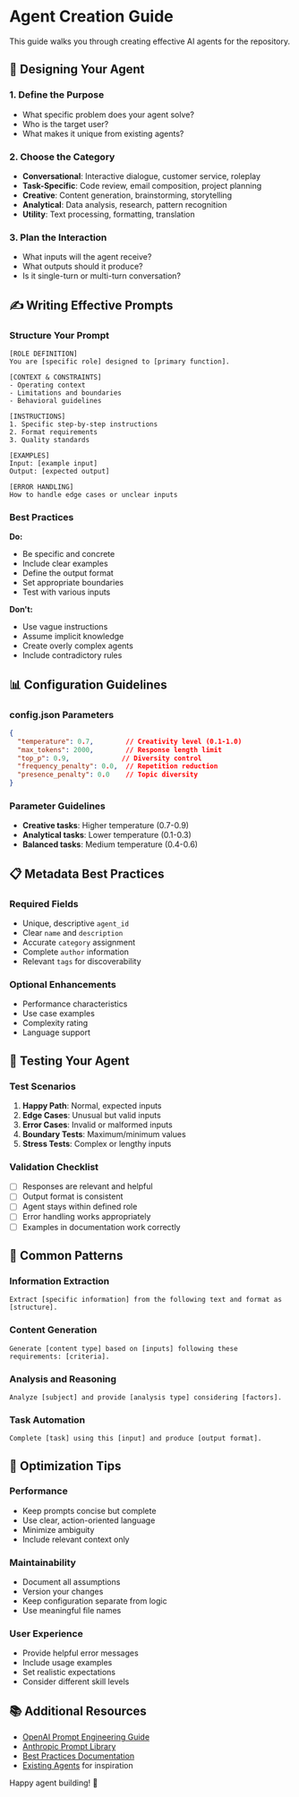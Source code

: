# Agent Creation Guide

This guide walks you through creating effective AI agents for the repository.

## 🎨 Designing Your Agent

### 1. Define the Purpose
- What specific problem does your agent solve?
- Who is the target user?
- What makes it unique from existing agents?

### 2. Choose the Category
- **Conversational**: Interactive dialogue, customer service, roleplay
- **Task-Specific**: Code review, email composition, project planning
- **Creative**: Content generation, brainstorming, storytelling
- **Analytical**: Data analysis, research, pattern recognition  
- **Utility**: Text processing, formatting, translation

### 3. Plan the Interaction
- What inputs will the agent receive?
- What outputs should it produce?
- Is it single-turn or multi-turn conversation?

## ✍️ Writing Effective Prompts

### Structure Your Prompt

```
[ROLE DEFINITION]
You are [specific role] designed to [primary function].

[CONTEXT & CONSTRAINTS]
- Operating context
- Limitations and boundaries
- Behavioral guidelines

[INSTRUCTIONS]
1. Specific step-by-step instructions
2. Format requirements
3. Quality standards

[EXAMPLES]
Input: [example input]
Output: [expected output]

[ERROR HANDLING]
How to handle edge cases or unclear inputs
```

### Best Practices

**Do:**
- Be specific and concrete
- Include clear examples
- Define the output format
- Set appropriate boundaries
- Test with various inputs

**Don't:**
- Use vague instructions
- Assume implicit knowledge
- Create overly complex agents
- Include contradictory rules

## 📊 Configuration Guidelines

### config.json Parameters

```json
{
  "temperature": 0.7,        // Creativity level (0.1-1.0)
  "max_tokens": 2000,        // Response length limit
  "top_p": 0.9,             // Diversity control
  "frequency_penalty": 0.0,  // Repetition reduction
  "presence_penalty": 0.0    // Topic diversity
}
```

### Parameter Guidelines

- **Creative tasks**: Higher temperature (0.7-0.9)
- **Analytical tasks**: Lower temperature (0.1-0.3)
- **Balanced tasks**: Medium temperature (0.4-0.6)

## 📋 Metadata Best Practices

### Required Fields
- Unique, descriptive `agent_id`
- Clear `name` and `description`
- Accurate `category` assignment
- Complete `author` information
- Relevant `tags` for discoverability

### Optional Enhancements
- Performance characteristics
- Use case examples
- Complexity rating
- Language support

## 🧪 Testing Your Agent

### Test Scenarios

1. **Happy Path**: Normal, expected inputs
2. **Edge Cases**: Unusual but valid inputs
3. **Error Cases**: Invalid or malformed inputs
4. **Boundary Tests**: Maximum/minimum values
5. **Stress Tests**: Complex or lengthy inputs

### Validation Checklist

- [ ] Responses are relevant and helpful
- [ ] Output format is consistent
- [ ] Agent stays within defined role
- [ ] Error handling works appropriately
- [ ] Examples in documentation work correctly

## 🔧 Common Patterns

### Information Extraction
```
Extract [specific information] from the following text and format as [structure].
```

### Content Generation
```
Generate [content type] based on [inputs] following these requirements: [criteria].
```

### Analysis and Reasoning
```
Analyze [subject] and provide [analysis type] considering [factors].
```

### Task Automation
```
Complete [task] using this [input] and produce [output format].
```

## 🎯 Optimization Tips

### Performance
- Keep prompts concise but complete
- Use clear, action-oriented language
- Minimize ambiguity
- Include relevant context only

### Maintainability
- Document all assumptions
- Version your changes
- Keep configuration separate from logic
- Use meaningful file names

### User Experience
- Provide helpful error messages
- Include usage examples
- Set realistic expectations
- Consider different skill levels

## 📚 Additional Resources

- [OpenAI Prompt Engineering Guide](https://platform.openai.com/docs/guides/prompt-engineering)
- [Anthropic Prompt Library](https://docs.anthropic.com/claude/prompt-library)
- [Best Practices Documentation](best-practices.md)
- [Existing Agents](../agents/) for inspiration

Happy agent building! 🚀